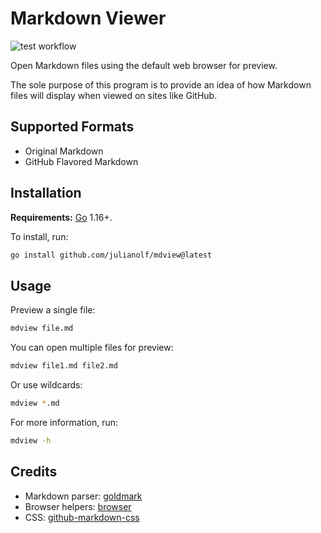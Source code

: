 # Markdown Viewer

![test workflow](https://github.com/julianolf/mdview/actions/workflows/test.yaml/badge.svg)

Open Markdown files using the default web browser for preview.

The sole purpose of this program is to provide an idea of how Markdown files will display when viewed on sites like GitHub.

## Supported Formats

- Original Markdown
- GitHub Flavored Markdown

## Installation

**Requirements:** [Go](https://go.dev) 1.16+.

To install, run:

```sh
go install github.com/julianolf/mdview@latest
```

## Usage

Preview a single file:

```sh
mdview file.md
```

You can open multiple files for preview:

```sh
mdview file1.md file2.md
```

Or use wildcards:

```sh
mdview *.md
```

For more information, run:

```sh
mdview -h
```

## Credits

- Markdown parser: [goldmark](https://github.com/yuin/goldmark)
- Browser helpers: [browser](https://github.com/pkg/browser)
- CSS: [github-markdown-css](https://github.com/sindresorhus/github-markdown-css)
